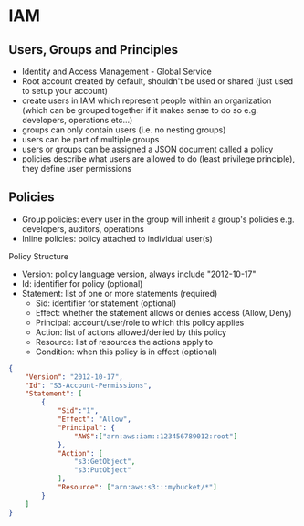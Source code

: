# IAM
## Users, Groups and Principles
- Identity and Access Management - Global Service
- Root account created by default, shouldn't be used or shared (just used to setup your account)
- create users in IAM which represent people within an organization (which can be grouped together if it makes sense to do so e.g. developers, operations etc...)
- groups can only contain users (i.e. no nesting groups)
- users can be part of multiple groups
- users or groups can be assigned a JSON document called a policy
- policies describe what users are allowed to do (least privilege principle), they define user permissions

## Policies
- Group policies: every user in the group will inherit a group's policies e.g. developers, auditors, operations
- Inline policies: policy attached to individual user(s)

Policy Structure
- Version: policy language version, always include "2012-10-17"
- Id: identifier for policy (optional)
- Statement: list of one or more statements (required)
  - Sid: identifier for statement (optional)
  - Effect: whether the statement allows or denies access (Allow, Deny)
  - Principal: account/user/role to which this policy applies
  - Action: list of actions allowed/denied by this policy
  - Resource: list of resources the actions apply to
  - Condition: when this policy is in effect (optional)
```json
{
    "Version": "2012-10-17",
    "Id": "S3-Account-Permissions",
    "Statement": [
        {
            "Sid":"1",
            "Effect": "Allow",
            "Principal": {
                "AWS":["arn:aws:iam::123456789012:root"]
            },
            "Action": [
                "s3:GetObject",
                "s3:PutObject"
            ],
            "Resource": ["arn:aws:s3:::mybucket/*"]
        }
    ]
}
```